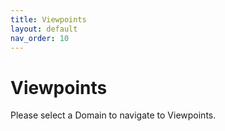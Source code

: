 ```yaml
---
title: Viewpoints 
layout: default
nav_order: 10
---
```

# Viewpoints
Please select a Domain to navigate to Viewpoints.